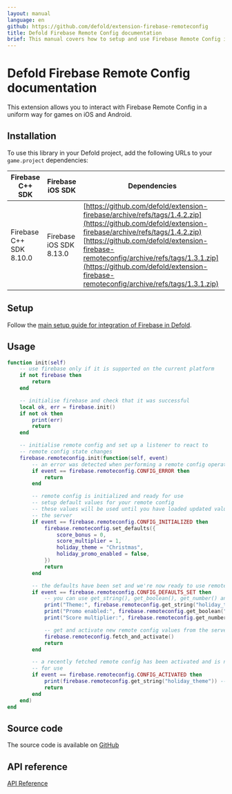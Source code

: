 ```yaml
---
layout: manual
language: en
github: https://github.com/defold/extension-firebase-remoteconfig
title: Defold Firebase Remote Config documentation
brief: This manual covers how to setup and use Firebase Remote Config in Defold.
---
```


# Defold Firebase Remote Config documentation

This extension allows you to interact with Firebase Remote Config in a uniform way for games on iOS and Android.


## Installation
To use this library in your Defold project, add the following URLs to your `game.project` dependencies:

| Firebase C++ SDK        | Firebase iOS SDK        | Dependencies |
|-------------------------|-------------------------|--------------|
| Firebase C++ SDK 8.10.0 | Firebase iOS SDK 8.13.0 | [https://github.com/defold/extension-firebase/archive/refs/tags/1.4.2.zip](https://github.com/defold/extension-firebase/archive/refs/tags/1.4.2.zip)<br>[https://github.com/defold/extension-firebase-remoteconfig/archive/refs/tags/1.3.1.zip](https://github.com/defold/extension-firebase-remoteconfig/archive/refs/tags/1.3.1.zip) |


## Setup
Follow the [main setup guide for integration of Firebase in Defold](https://www.defold.com/extension-firebase).


## Usage

```lua
function init(self)
    -- use firebase only if it is supported on the current platform
    if not firebase then
        return
    end

    -- initialise firebase and check that it was successful
    local ok, err = firebase.init()
    if not ok then
        print(err)
        return
    end

    -- initialise remote config and set up a listener to react to
    -- remote config state changes
    firebase.remoteconfig.init(function(self, event)
        -- an error was detected when performing a remote config operation
        if event == firebase.remoteconfig.CONFIG_ERROR then
            return
        end

        -- remote config is initialized and ready for use
        -- setup default values for your remote config
        -- these values will be used until you have loaded updated values from
        -- the server
        if event == firebase.remoteconfig.CONFIG_INITIALIZED then
            firebase.remoteconfig.set_defaults({
                score_bonus = 0,
                score_multiplier = 1,
                holiday_theme = "Christmas",
                holiday_promo_enabled = false,
            })
            return
        end

        -- the defaults have been set and we're now ready to use remote config
        if event == firebase.remoteconfig.CONFIG_DEFAULTS_SET then
            -- you can use get_string(), get_boolean(), get_number() and get_data()
            print("Theme:", firebase.remoteconfig.get_string("holiday_theme"))                  -- Christmas
            print("Promo enabled:", firebase.remoteconfig.get_boolean("holiday_promo_enabled")) -- false
            print("Score multiplier:", firebase.remoteconfig.get_number("score_multiplier"))    -- 1

            -- get and activate new remote config values from the server
            firebase.remoteconfig.fetch_and_activate()
            return
        end

        -- a recently fetched remote config has been activated and is now ready
        -- for use
        if event == firebase.remoteconfig.CONFIG_ACTIVATED then
            print(firebase.remoteconfig.get_string("holiday_theme")) -- Easter
            return
        end
    end)
end
```

## Source code

The source code is available on [GitHub](https://github.com/defold/extension-firebase-remoteconfig)


## API reference
[API Reference](/extension-firebase-remoteconfig/firebase-remoteconfig_api)